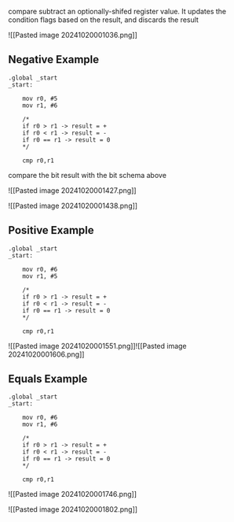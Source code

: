 compare subtract an optionally-shifed register value. It updates the condition flags based on the result, and discards the result


![[Pasted image 20241020001036.png]]

## Negative Example
```assembly
.global _start
_start:
	
	mov r0, #5
	mov r1, #6
	
	/*
	if r0 > r1 -> result = +
	if r0 < r1 -> result = -
	if r0 == r1 -> result = 0
	*/
	
	cmp r0,r1
```

compare the bit result with the bit schema above

![[Pasted image 20241020001427.png]]


![[Pasted image 20241020001438.png]]


## Positive Example

```assembly
.global _start
_start:
	
	mov r0, #6
	mov r1, #5
	
	/*
	if r0 > r1 -> result = +
	if r0 < r1 -> result = -
	if r0 == r1 -> result = 0
	*/
	
	cmp r0,r1
```


![[Pasted image 20241020001551.png]]![[Pasted image 20241020001606.png]]

## Equals Example
```assembly
.global _start
_start:
	
	mov r0, #6
	mov r1, #6
	
	/*
	if r0 > r1 -> result = +
	if r0 < r1 -> result = -
	if r0 == r1 -> result = 0
	*/
	
	cmp r0,r1
```

![[Pasted image 20241020001746.png]]

![[Pasted image 20241020001802.png]]
